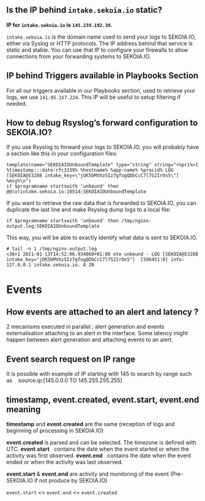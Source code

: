 ## Is the IP behind `intake.sekoia.io` static?

**IP for `intake.sekoia.io` is `145.239.192.38`.**

`intake.sekoia.io` is the domain name used to send your logs to SEKOIA.IO, either via Syslog or HTTP protocols. The IP address behind that service is static and stable. You can use that IP to configure your firewalls to allow connections from your forwarding systems to SEKOIA.IO.

## IP behind Triggers available in Playbooks Section

For all our triggers available in our Playbooks section, used to retrieve your logs, we use `141.95.157.224`. This IP will be useful to setup filtering if needed.

## How to debug Rsyslog’s forward configuration to SEKOIA.IO?

If you use Rsyslog to forward your logs to SEKOIA.IO, you will probably have a section like this in your configuration files:

```
template(name="SEKOIAIOUnboundTemplate" type="string" string="<%pri%>1 %timestamp:::date-rfc3339% %hostname% %app-name% %procid% LOG [SEKOIA@53288 intake_key=\"jOK5bMVXz5Iz7gfogQDbCcC7l7S2IrOs5\"] %msg%\n")
if $programname startswith 'unbound' then @@(o)intake.sekoia.io:10514;SEKOIAIOUnboundTemplate

```

If you want to retrieve the raw data that is forwarded to SEKOIA.IO, you can duplicate the last line and make Rsyslog dump logs to a local file:

```
if $programname startswith 'unbound' then /tmp/nginx-output.log;SEKOIAIOUnboundTemplate
```

This way, you will be able to exactly identify what data is sent to SEKOIA.IO.


```
# tail -n 1 /tmp/nginx-output.log
<30>1 2021-01-13T14:52:06.934860+01:00 ote unbound - LOG [SEKOIA@53288 intake_key="jOK5bMVXz5Iz7gfogQDbCcC7l7S2IrOs5"]  [596451:0] info: 127.0.0.1 intake.sekoia.io. A IN
```



# Events

## How events are attached to an alert and latency ?
2 mecanisms executed in parallel : alert generation and events externalisation attaching to an alert in the interface.
Some latency might happen between alert generation and attaching events to an alert.

## Event search request on IP range
It is possible with example of IP starting with 145 to search by range such as    source.ip:[145.0.0.0 TO 145.255.255.255]

## timestamp, event.created, event.start, event.end meaning
**timestamp** and **event.created** are the same (reception of logs and beginning of processing in SEKOIA.IO)

**event.created** is parsed and can be selected. The timezone is defined with UTC.
**event.start**   contains the date when the event started or when the activity was first observed.
**event.end**   contains the date when the event ended or when the activity was last observed.

**event.start** & **event.end** are activity and monitoring of the event (Pre-SEKOIA.IO if not produce by SEKOIA.IO)

`event.start` <= `event.end` <= `event.created`
